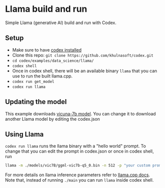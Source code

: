 # Llama build and run

Simple Llama (generative AI) build and run with Codex.

## Setup

- Make sure to have [codex installed](https://www.khulnasoft/codex/docs/quickstart/#install-codex)
- Clone this repo: `git clone https://github.com/khulnasoft/codex.git`
- `cd codex/examples/data_science/llama/`
- `codex shell`
- Once in codex shell, there will be an available binary `llama` that you can use to run the built llama.cpp.
- `codex run get_model`
- `codex run llama`

## Updating the model

This example downloads [vicuna-7b model](https://huggingface.co/eachadea/ggml-vicuna-7b-1.1). You can change it to download another Llama model by editing the codex.json

## Using Llama

`codex run llama` runs the llama binary with a "hello world" prompt. To change that you can edit the prompt in codex.json or once in codex shell, run

```bash
llama -m ./models/vic7B/ggml-vic7b-q5_0.bin -n 512 -p "your custom prompt"
```

For more details on llama inference parameters refer to [llama.cpp docs](https://github.com/ggerganov/llama.cpp). Note that, instead of running `./main` you can run `llama` inside codex shell.

